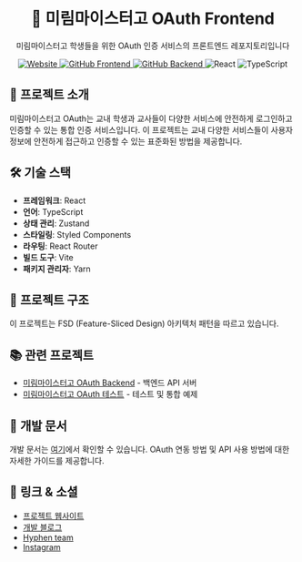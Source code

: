 <div align="center">
  <h1>🔐 미림마이스터고 OAuth Frontend</h1>
  <p>미림마이스터고 학생들을 위한 OAuth 인증 서비스의 프론트엔드 레포지토리입니다</p>
  <p>
    <a href="https://auth.mmhs.app">
      <img src="https://img.shields.io/badge/Website-auth.mmhs.app-5E81F4?style=flat-square" alt="Website" />
    </a>
    <a href="https://github.com/3x-haust/React.js_MmhsOAuth_Client">
      <img src="https://img.shields.io/badge/GitHub-Frontend-FF6B6B?style=flat-square&logo=github" alt="GitHub Frontend" />
    </a>
    <a href="https://github.com/3x-haust/Nest.js_MmhsOAuth_Server">
      <img src="https://img.shields.io/badge/GitHub-Backend-6BCB77?style=flat-square&logo=github" alt="GitHub Backend" />
    </a>
    <img src="https://img.shields.io/badge/React-18.x-000000?style=flat-square&logo=react" alt="React" />
    <img src="https://img.shields.io/badge/TypeScript-5.x-000000?style=flat-square&logo=typescript" alt="TypeScript" />
  </p>
</div>

## 📝 프로젝트 소개

미림마이스터고 OAuth는 교내 학생과 교사들이 다양한 서비스에 안전하게 로그인하고 인증할 수 있는 통합 인증 서비스입니다. 이 프로젝트는 교내 다양한 서비스들이 사용자 정보에 안전하게 접근하고 인증할 수 있는 표준화된 방법을 제공합니다.

## 🛠️ 기술 스택

- **프레임워크**: React
- **언어**: TypeScript
- **상태 관리**: Zustand
- **스타일링**: Styled Components
- **라우팅**: React Router
- **빌드 도구**: Vite
- **패키지 관리자**: Yarn

## 📁 프로젝트 구조

이 프로젝트는 FSD (Feature-Sliced Design) 아키텍처 패턴을 따르고 있습니다.

## 📚 관련 프로젝트

- [미림마이스터고 OAuth Backend](https://github.com/e-mirim/mmhs_oauth_backend) - 백엔드 API 서버
- [미림마이스터고 OAuth 테스트](https://github.com/e-mirim/mmhs_oauth_test) - 테스트 및 통합 예제

## 📖 개발 문서

개발 문서는 [여기](https://auth.mmhs.app/docs)에서 확인할 수 있습니다.
OAuth 연동 방법 및 API 사용 방법에 대한 자세한 가이드를 제공합니다.

## 🔗 링크 & 소셜

- [프로젝트 웹사이트](https://auth.mmhs.app)
- [개발 블로그](https://velog.io/@kaje033/Project-Mirim-OAuth%EA%B0%80-%EB%AD%94%EB%8D%B0-0-%EA%B0%9C%EC%9A%94)
- [Hyphen team](https://github.com/HyphenDev)
- [Instagram](https://www.instagram.com/hyphen_team)
